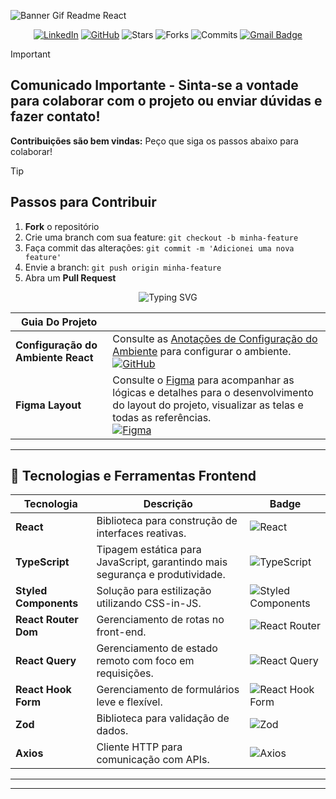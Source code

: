 ![Banner Gif Readme React](https://github.com/user-attachments/assets/3d099511-6829-4d42-b34a-a955dd3713e4)

<div align="center">
   
[![LinkedIn](https://img.shields.io/badge/linkedin-black.svg?style=flat-square&logo=linkedin&logoColor=white)](http://www.linkedin.com/in/alinealv-silv) 
[![GitHub](https://img.shields.io/badge/github-black.svg?style=flat-square&logo=github&logoColor=white)](https://github.com/AlineSilv) 
![Stars](https://img.shields.io/github/stars/AlineSilv/AlineSilv?style=flat-square&labelColor=343b41) 
![Forks](https://img.shields.io/github/forks/AlineSilv/AlineSilv?style=flat-square&labelColor=343b41) 
![Commits](https://img.shields.io/github/commit-activity/m/AlineSilv/cloud-client-bank?style=flat-square&labelColor=343b41)
[![Gmail Badge](https://img.shields.io/badge/-alinealv.silv@gmail.com-181717?style=flat-square&logo=Gmail&logoColor=white)](mailto:alinealv.silv@gmail.com)

</div>

>[!IMPORTANT]
> ## Comunicado Importante - Sinta-se a vontade para colaborar com o projeto ou enviar dúvidas e fazer contato!
> **Contribuições são bem vindas:** Peço que siga os passos abaixo para colaborar!

>[!TIP]
> ## Passos para Contribuir
> 1. **Fork** o repositório
> 2. Crie uma branch com sua feature: `git checkout -b minha-feature`
> 3. Faça commit das alterações: `git commit -m 'Adicionei uma nova feature'`
> 4. Envie a branch: `git push origin minha-feature`
> 5. Abra um **Pull Request**

<div align="center">

![Typing SVG](https://readme-typing-svg.herokuapp.com/?center=true&vCenter=true&color=ffffff&lines=Projeto+React+TypeScript;Análises+de+Dados+Clientes+Cloud)

</div>

| **Guia Do Projeto**               |                                                                                                           |
|--------------------------------------|-----------------------------------------------------------------------------------------------------------|
| **Configuração do Ambiente React**  | Consulte as [Anotações de Configuração do Ambiente](https://github.com/AlineSilv/cloud-client-bank/blob/main/src/README.md) para configurar o ambiente. <br> [![GitHub](https://img.shields.io/badge/github-black.svg?style=flat-square&logo=github&logoColor=white)](https://github.com/AlineSilv/cloud-client-bank/blob/main/src/README.md) |
| **Figma Layout**                     | Consulte o [Figma](https://www.figma.com/design/2rBsgi5LytRsl1w7Camo9m/Web-Design---Cloud-Client-Bank?node-id=0-1&t=pzV7PBUXWkOxCcmh-1) para acompanhar as lógicas e detalhes para o desenvolvimento do layout do projeto, visualizar as telas e todas as referências. <br> [![Figma](https://img.shields.io/badge/figma-black.svg?style=flat-square&logo=figma&logoColor=white)](https://www.figma.com/design/2rBsgi5LytRsl1w7Camo9m/Web-Design---Cloud-Client-Bank?node-id=0-1&t=pzV7PBUXWkOxCcmh-1) |

---

## 📌 Tecnologias e Ferramentas Frontend

| **Tecnologia**           | **Descrição**                                                                 | **Badge** |
|-------------------------|-----------------------------------------------------------------------------|----------|
| **React**              | Biblioteca para construção de interfaces reativas.                          | ![React](https://img.shields.io/badge/-React-black?style=flat&logo=react&logoColor=white) |
| **TypeScript**         | Tipagem estática para JavaScript, garantindo mais segurança e produtividade. | ![TypeScript](https://img.shields.io/badge/-TypeScript-black?style=flat&logo=typescript&logoColor=white) |
| **Styled Components**  | Solução para estilização utilizando CSS-in-JS.                              | ![Styled Components](https://img.shields.io/badge/-Styled%20Components-black?style=flat&logo=styled-components&logoColor=white) |
| **React Router Dom**   | Gerenciamento de rotas no front-end.                                        | ![React Router](https://img.shields.io/badge/-React%20Router-black?style=flat&logo=react-router&logoColor=white) |
| **React Query**        | Gerenciamento de estado remoto com foco em requisições.                    | ![React Query](https://img.shields.io/badge/-React%20Query-black?style=flat&logo=react-query&logoColor=white) |
| **React Hook Form**    | Gerenciamento de formulários leve e flexível.                              | ![React Hook Form](https://img.shields.io/badge/-React%20Hook%20Form-black?style=flat&logo=react-hook-form&logoColor=white) |
| **Zod**               | Biblioteca para validação de dados.                                         | ![Zod](https://img.shields.io/badge/-Zod-black?style=flat&logoColor=white) |
| **Axios**             | Cliente HTTP para comunicação com APIs.                                     | ![Axios](https://img.shields.io/badge/-Axios-black?style=flat&logo=axios&logoColor=white) |


---


---


